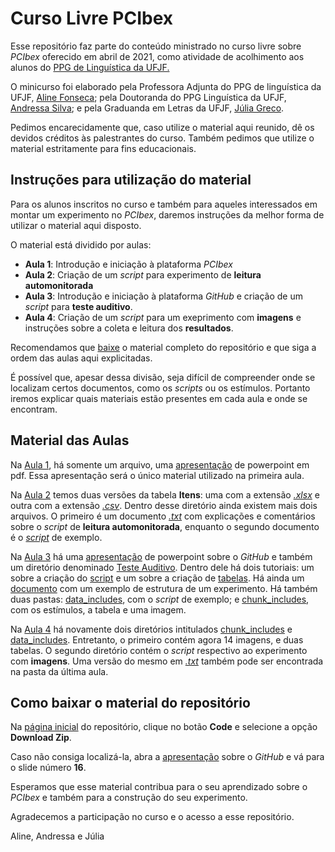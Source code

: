 # Curso Livre PCIbex

Esse repositório faz parte do conteúdo ministrado no curso livre sobre *PCIbex* oferecido em abril de 2021, como atividade de acolhimento aos alunos do [PPG de Linguística da UFJF.](https://www2.ufjf.br/ppglinguistica/)

O minicurso foi elaborado pela Professora Adjunta do PPG de linguística da UFJF, [Aline Fonseca](https://github.com/Alineafon); pela Doutoranda do PPG Linguística da UFJF, [Andressa Silva](https://github.com/asilva91); e pela Graduanda em Letras da UFJF, [Júlia Greco](https://github.com/julia-greco).

Pedimos encarecidamente que, caso utilize o material aqui reunido, dê os devidos créditos às palestrantes do curso. Também pedimos que utilize o material estritamente para fins educacionais.

## Instruções para utilização do material

Para os alunos inscritos no curso e também para aqueles interessados em montar um experimento no *PCIbex*, daremos instruções da melhor forma de utilizar o material aqui disposto.

O material está dividido por aulas:

- **Aula 1**: Introdução e iniciação à plataforma *PCIbex*
- **Aula 2**: Criação de um *script* para experimento de **leitura automonitorada**
- **Aula 3**: Introdução e iniciação à plataforma *GitHub* e criação de um *script* para **teste auditivo**.
- **Aula 4**: Criação de um *script* para um exeprimento com **imagens** e instruções sobre a coleta e leitura dos **resultados**.

Recomendamos que [baixe](#section) o material completo do repositório e que siga a ordem das aulas aqui explicitadas. 

É possível que, apesar dessa divisão, seja difícil de compreender onde se localizam certos documentos, como os *scripts* ou os estímulos. Portanto iremos explicar quais materiais estão presentes em cada aula e onde se encontram. 

## Material das Aulas

Na [Aula 1](https://github.com/julia-greco/Curso_Livre_PCIbex/tree/master/Aula%201), há somente um arquivo, uma [apresentação](https://github.com/julia-greco/Curso_Livre_PCIbex/blob/main/Aula%201/Minicurso%20-%20Experimentos%20em%20Psicolingu%C3%ADstica%20com%20a%20plataforma%20PCIbex_Aula_1.pdf) de powerpoint em pdf. Essa apresentação será o único material utilizado na primeira aula.

Na [Aula 2](https://github.com/julia-greco/Curso_Livre_PCIbex/tree/master/Aula%202) temos duas versões da tabela **Itens**: uma com a extensão [*.xlsx*](https://github.com/julia-greco/Curso_Livre_PCIbex/blob/main/Aula%202/Itens.xlsx) e outra com a extensão [*.csv*](https://github.com/julia-greco/Curso_Livre_PCIbex/blob/main/Aula%202/Itens.csv). Dentro desse diretório ainda existem mais dois arquivos. O primeiro é um documento [*.txt*](https://github.com/julia-greco/Curso_Livre_PCIbex/blob/main/Aula%202/Script_Leitura_Automonitorada.txt) com explicações e comentários sobre o *script* de **leitura automonitorada**, enquanto o segundo documento é o [*script*](https://github.com/julia-greco/Curso_Livre_PCIbex/blob/main/Aula%202/script_SPR_completo.js) de exemplo.

Na [Aula 3](https://github.com/julia-greco/Curso_Livre_PCIbex/tree/master/Aula%203) há uma [apresentação](https://github.com/julia-greco/Curso_Livre_PCIbex/blob/main/Aula%203/Apresenta%C3%A7%C3%A3o%20GitHub.pdf) de powerpoint sobre o *GitHub* e também um diretório denominado [Teste Auditivo](https://github.com/julia-greco/Curso_Livre_PCIbex/tree/main/Aula%203/Teste%20Auditivo). Dentro dele há dois tutoriais: um sobre a criação do [script](https://github.com/julia-greco/Curso_Livre_PCIbex/blob/main/Aula%203/Teste%20Auditivo/Tutorial%20Script.md) e um sobre a criação de [tabelas](https://github.com/julia-greco/Curso_Livre_PCIbex/blob/main/Aula%203/Teste%20Auditivo/Tutorial%20Tabela.md). Há ainda um [documento](https://github.com/julia-greco/Curso_Livre_PCIbex/blob/main/Aula%203/Teste%20Auditivo/Estrutura%20%20do%20Experimento.md) com um exemplo de estrutura de um experimento. Há também duas pastas: [data_includes](https://github.com/julia-greco/Curso_Livre_PCIbex/tree/main/Aula%203/Teste%20Auditivo/data_includes), com o *script* de exemplo; e [chunk_includes](https://github.com/julia-greco/Curso_Livre_PCIbex/tree/main/Aula%203/Teste%20Auditivo/chunk_includes), com os estímulos, a tabela e uma imagem. 

Na [Aula 4](https://github.com/julia-greco/Curso_Livre_PCIbex/tree/main/Aula%204) há novamente dois diretórios intitulados [chunk_includes](https://github.com/julia-greco/Curso_Livre_PCIbex/tree/main/Aula%204/chunk_includes) e [data_includes](https://github.com/julia-greco/Curso_Livre_PCIbex/tree/main/Aula%204/data_includes). Entretanto, o primeiro contém agora 14 imagens, e duas tabelas. O segundo diretório contém o *script* respectivo ao experimento com **imagens**. Uma versão do mesmo em [*.txt*](https://github.com/julia-greco/Curso_Livre_PCIbex/blob/main/Aula%204/script_imagens.txt) também pode ser encontrada na pasta da última aula.


## <a name="section"></a>Como baixar o material do repositório

Na [página inicial](https://github.com/julia-greco/Curso_Livre_PCIbex) do repositório, clique no botão **Code** e selecione a opção **Download Zip**.

Caso não consiga localizá-la, abra a [apresentação](https://github.com/julia-greco/Curso_Livre_PCIbex/blob/main/Aula%203/Apresenta%C3%A7%C3%A3o%20GitHub.pdf) sobre o *GitHub* e vá para o slide número **16**.

Esperamos que esse material contribua para o seu aprendizado sobre o *PCIbex* e também para a construção do seu experimento.

Agradecemos a participação no curso e o acesso a esse repositório.

Aline, Andressa e Júlia
